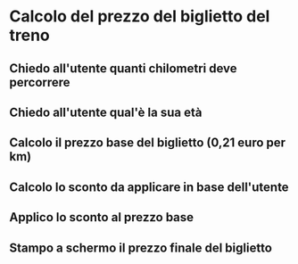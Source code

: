 # Calcolo del prezzo del biglietto del treno
## Chiedo all'utente quanti chilometri deve percorrere
## Chiedo all'utente qual'è la sua età
## Calcolo il prezzo base del biglietto (0,21 euro per km)
## Calcolo lo sconto da applicare in base dell'utente
## Applico lo sconto al prezzo base
## Stampo a schermo il prezzo finale del biglietto